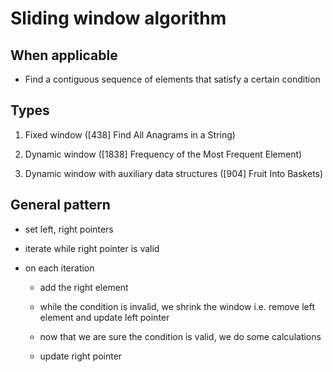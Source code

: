 # Sliding window algorithm

## When applicable

- Find a contiguous sequence of elements that satisfy a certain condition

## Types

1. Fixed window ([438] Find All Anagrams in a String)

2. Dynamic window ([1838] Frequency of the Most Frequent Element)

3. Dynamic window with auxiliary data structures ([904] Fruit Into Baskets)

## General pattern

- set left, right pointers

- iterate while right pointer is valid

- on each iteration

	-  add the right element

	- while the condition is invalid, we shrink the window i.e. remove left element and update left pointer

	- now that we are sure the condition is valid, we do some calculations

	- update right pointer
